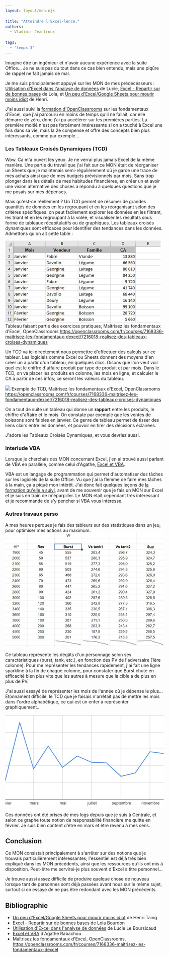 ```yaml
---
layout: layout/mon.njk

title: "Atteindre l'Excel-lence."
authors:
  - Vladimir Jeantroux

tags:
  - 'temps 3'
---
```


Imagine être un ingénieur et n'avoir aucune expérience avec la suite Office... 
Je ne suis pas du tout dans ce cas bien entendu, mais une piqûre de rappel ne fait jamais de mal. 

Je me suis principalement appuyé sur les MON de mes prédécésseurs : [Utilisation d'Excel dans l'analyse de données](https://francoisbrucker.github.io/do-it/promos/2023-2024/Lucie-Le-Boursicaud/mon/temps-1.2/) de Lucie, [Excel - Repartir sur de bonnes bases](https://francoisbrucker.github.io/do-it/promos/2023-2024/Lola-Bourdon/mon/temps-1.2/) de Lola, et [Un peu d'Excel/Google Sheets pour mourir moins idiot](https://francoisbrucker.github.io/do-it/promos/2023-2024/TAING-Henri/mon/temps-2-1/) de Henri.

J'ai aussi suivi la [formation d'OpenClassrooms](https://openclassrooms.com/fr/courses/7168336-maitrisez-les-fondamentaux-dexcel) sur les fondamentaux d'Excel, que j'ai parcouru en moins de temps qu'il ne fallait, car elle démarre de zéro, donc j'ai pu accélérer sur les premières parties. La première moitié n'est pas forcément intéressante si on a touché à Excel une fois dans sa vie, mais la 2e compense et offre des concepts bien plus intéressants, comme par exemple... 

### Les Tableaux Croisés Dynamiques (TCD)

Wow. Ca m'a ouvert les yeux. Je ne verrai plus jamais Excel de la même manière. 
Une partie du travail que j'ai fait sur ce MON était de réorganiser un Sheets que je maintenais semi-régulièrement où je garde une trace de mes achats ainsi que de mes budgets prévisionnels par mois. Sans trop plonger dans les détails de mes habitudes financières, en créer un et avoir une vision alternative des choses a répondu à quelques questions que je me posais sur mes dépenses. 

Mais qu'est-ce réellement ? Un TCD permet de résumer de grandes quantités de données en les regroupant et en les réorganisant selon des critères spécifiques. on peut facilement explorer les données en les filtrant, les triant et en les regroupant à la volée, et visualiser les résultats sous forme de tableaux récapitulatifs ou de graphiques. Les tableaux croisés dynamiques sont efficaces pour identifier des tendances dans les données. Admettons qu'on ait cette table : 

![](tableau_exemple.jpg)
Tableau faisant partie des exercices pratiques, Maîtrisez les fondamentaux d'Excel, OpenClassrooms https://openclassrooms.com/fr/courses/7168336-maitrisez-les-fondamentaux-dexcel/7216018-realisez-des-tableaux-croises-dynamiques 

Un TCD va ici directement nous permettre d'effectuer des calculs sur ce tableur. Les logiciels comme Excel ou Sheets donnent des moyens d'en créer un à partir d'un tableau, en quelques clics. Disons que l'on veut voir quel est le chiffre d'affaire produit par type de produit et par mois. Dans le TCD, on va placer les produits en colonne, les mois en ligne, et calculer le CA à partir de ces infos; ce seront les valeurs du tableau. 

![](tdc1.JPG)
Exemple de TCD, Maîtrisez les fondamentaux d'Excel, OpenClassrooms https://openclassrooms.com/fr/courses/7168336-maitrisez-les-fondamentaux-dexcel/7216018-realisez-des-tableaux-croises-dynamiques 

On a tout de suite un tableau qui donne un **rapport** entre les produits, le chiffre d'affaire et le mois. On constate par exemple que les ventes de boissons sont faibles en janvier. Ce genre de tableau permet de tisser des liens clairs entre les données, et pouvoir en tirer des décisions éclairées. 

J'adore les Tableaux Croisés Dynamiques, et vous devriez aussi. 

### Interlude VBA 

Lorsque je cherchais des MON concernant Excel, j'en ai trouvé aussi parlant de VBA en parallèle, comme celui d'Agathe, [Excel et VBA](https://francoisbrucker.github.io/do-it/promos/2023-2024/Agathe-Rabachou/mon/temps-2.1/).

VBA est un langage de programmation qui permet d'automatiser des tâches sur les logiciels de la suite Office. Vu que j'ai la flemme de faire mes tâches à la main, ça a piqué mon intérêt. J'ai donc fait quelques leçons de [la formation qu'elle a suivi](https://www.excel-pratique.com/fr/vba), avant de me souvenir que je fais un MON sur Excel et je suis en train de m'éparpiller. Le MON était cependant très intéressant et je recommande de s'y pencher si VBA vous intéresse.

### Autres travaux perso 

A mes heures perdues je fais des tableurs sur des statistiques dans un jeu, pour optimiser mes actions au maximum. 
![](degats1.jpg)

Ce tableau représente les dégâts d'un personnage selon ses caractéristiques (burst, tank, etc.), en fonction des PV de l'adversaire (1ère colonne). Pour me représenter les tendances rapidement, j'ai fait une ligne sparkline à la fin de chaque colonne, pour constater que Burst chute en efficacité bien plus vite que les autres à mesure que la cible a de plus en plus de PV. 

J'ai aussi essayé de représenter les mois de l'année où je dépense le plus... Etonnament difficile, le TCD que je faisais n'arrêtait pas de mettre les mois dans l'ordre alphabétique, ce qui est un enfer à représenter graphiquement...

![](depenses1.jpg)

Ces données ont été prises de mes logs depuis que je suis à Centrale, et selon ce graphe toute notion de responsabilité financière me quitte en février. Je suis bien content d'être en mars et être revenu à mes sens.

## Conclusion 

Ce MON consistait principalement à s'arrêter sur des notions que je trouvais particulièrement intéressantes; l'essentiel est déjà très bien expliqué dans les MON précédents, ainsi que les ressources qu'ils ont mis à disposition. Peut-être me servirai-je plus souvent d'Excel à titre personnel...

Je trouve aussi assez difficile de produire quelque chose de nouveau lorsque tant de personnes sont déjà passées avant nous sur le même sujet, surtout si on essaye de ne pas être redondant avec les MON précédents. 

## Bibliographie 

- [Un peu d'Excel/Google Sheets pour mourir moins idiot](https://francoisbrucker.github.io/do-it/promos/2023-2024/TAING-Henri/mon/temps-2-1/) de Henri Taing
- [Excel - Repartir sur de bonnes bases](https://francoisbrucker.github.io/do-it/promos/2023-2024/Lola-Bourdon/mon/temps-1.2/) de Lola Bourdon
- [Utilisation d'Excel dans l'analyse de données](https://francoisbrucker.github.io/do-it/promos/2023-2024/Lucie-Le-Boursicaud/mon/temps-1.2/) de Lucie Le Boursicaud
- [Excel et VBA](https://francoisbrucker.github.io/do-it/promos/2023-2024/Agathe-Rabachou/mon/temps-2.1/) d'Agathe Rabachou
- Maîtrisez les fondamentaux d'Excel, OpenClassrooms, https://openclassrooms.com/fr/courses/7168336-maitrisez-les-fondamentaux-dexcel 